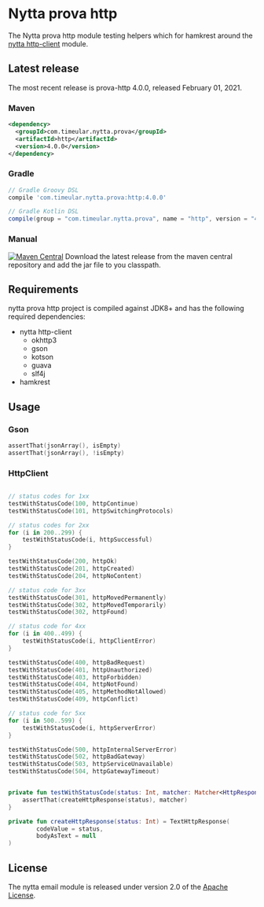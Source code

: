 # Nytta prova http

The Nytta prova http module testing helpers which for hamkrest around the [nytta http-client](https://github.com/Timeular/nytta/tree/master/http-client) module.

## Latest release

The most recent release is prova-http 4.0.0, released February 01, 2021.

### Maven

```xml
<dependency>
  <groupId>com.timeular.nytta.prova</groupId>
  <artifactId>http</artifactId>
  <version>4.0.0</version>
</dependency>
```

### Gradle

```gradle
// Gradle Groovy DSL
compile 'com.timeular.nytta.prova:http:4.0.0'

// Gradle Kotlin DSL
compile(group = "com.timeular.nytta.prova", name = "http", version = "4.0.0")
```

### Manual

[![Maven Central](https://maven-badges.herokuapp.com/maven-central/com.timeular.nytta.prova/http/badge.svg)](https://maven-badges.herokuapp.com/maven-central/com.timeular.nytta.prova/http/badge.svg)
Download the latest release from the maven central repository and add the jar file to you classpath.

## Requirements

nytta prova http project is compiled against JDK8+ and has the following required dependencies:

- nytta http-client
  - okhttp3
  - gson
  - kotson
  - guava
  - slf4j
- hamkrest

## Usage

### Gson

```kotlin
assertThat(jsonArray(), isEmpty)
assertThat(jsonArray(), !isEmpty)
```

### HttpClient

```kotlin

// status codes for 1xx
testWithStatusCode(100, httpContinue)
testWithStatusCode(101, httpSwitchingProtocols)

// status codes for 2xx
for (i in 200..299) {
    testWithStatusCode(i, httpSuccessful)
}

testWithStatusCode(200, httpOk)
testWithStatusCode(201, httpCreated)
testWithStatusCode(204, httpNoContent)

// status code for 3xx
testWithStatusCode(301, httpMovedPermanently)
testWithStatusCode(302, httpMovedTemporarily)
testWithStatusCode(302, httpFound)

// status code for 4xx
for (i in 400..499) {
    testWithStatusCode(i, httpClientError)
}

testWithStatusCode(400, httpBadRequest)
testWithStatusCode(401, httpUnauthorized)
testWithStatusCode(403, httpForbidden)
testWithStatusCode(404, httpNotFound)
testWithStatusCode(405, httpMethodNotAllowed)
testWithStatusCode(409, httpConflict)

// status code for 5xx
for (i in 500..599) {
    testWithStatusCode(i, httpServerError)
}

testWithStatusCode(500, httpInternalServerError)
testWithStatusCode(502, httpBadGateway)
testWithStatusCode(503, httpServiceUnavailable)
testWithStatusCode(504, httpGatewayTimeout)


private fun testWithStatusCode(status: Int, matcher: Matcher<HttpResponse<*>>) {
    assertThat(createHttpResponse(status), matcher)
}

private fun createHttpResponse(status: Int) = TextHttpResponse(
        codeValue = status,
        bodyAsText = null
)
```

## License

The nytta email module is released under version 2.0 of the [Apache License][].

[Apache License]: http://www.apache.org/licenses/LICENSE-2.0

